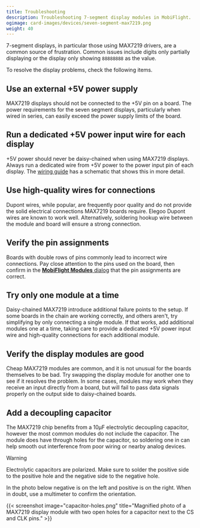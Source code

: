 ```yaml
---
title: Troubleshooting
description: Troubleshooting 7-segment display modules in MobiFlight.
ogimage: card-images/devices/seven-segment-max7219.png
weight: 40
---
```


7-segment displays, in particular those using MAX7219 drivers, are a common source of frustration. Common issues include digits only partially displaying or the display only showing `88888888` as the value.

To resolve the display problems, check the following items.

## Use an external +5V power supply

MAX7219 displays should not be connected to the +5V pin on a board. The power requirements for the seven segment displays, particularly when wired in series, can easily exceed the power supply limits of the board.

## Run a dedicated +5V power input wire for each display

+5V power should never be daisy-chained when using MAX7219 displays. Always run a dedicated wire from +5V power to the power input pin of each display. The [wiring guide](/devices/seven-segment-display/wiring/) has a schematic that shows this in more detail.

## Use high-quality wires for connections

Dupont wires, while popular, are frequently poor quality and do not provide the solid electrical connections MAX7219 boards require. Elegoo Dupont wires are known to work well. Alternatively, soldering hookup wire between the module and board will ensure a strong connection.

## Verify the pin assignments

Boards with double rows of pins commonly lead to incorrect wire connections. Pay close attention to the pins used on the board, then confirm in the [**MobiFlight Modules** dialog](/devices/seven-segment-display/adding-device/) that the pin assignments are correct.

## Try only one module at a time

Daisy-chained MAX7219 introduce additional failure points to the setup. If some boards in the chain are working correctly, and others aren't, try simplifying by only connecting a single module. If that works, add additional modules one at a time, taking care to provide a dedicated +5V power input wire and high-quality connections for each additional module.

## Verify the display modules are good

Cheap MAX7219 modules are common, and it is not unusual for the boards themselves to be bad. Try swapping the display module for another one to see if it resolves the problem. In some cases, modules may work when they receive an input directly from a board, but will fail to pass data signals properly on the output side to daisy-chained boards.

## Add a decoupling capacitor

The MAX7219 chip benefits from a 10µF electrolytic decoupling capacitor, however the most common modules do not include the capacitor. The module does have through holes for the capacitor, so soldering one in can help smooth out interference from poor wiring or nearby analog devices.

> [!WARNING]
> Electrolytic capacitors are polarized. Make sure to solder the positive side to the positive hole and the negative side to the negative hole.
>
> In the photo below negative is on the left and positive is on the right. When in doubt, use a multimeter to confirm the orientation.

{{< screenshot image="capacitor-holes.png" title="Magnified photo of a MAX7219 display module with two open holes for a capacitor next to the CS and CLK pins." >}}
